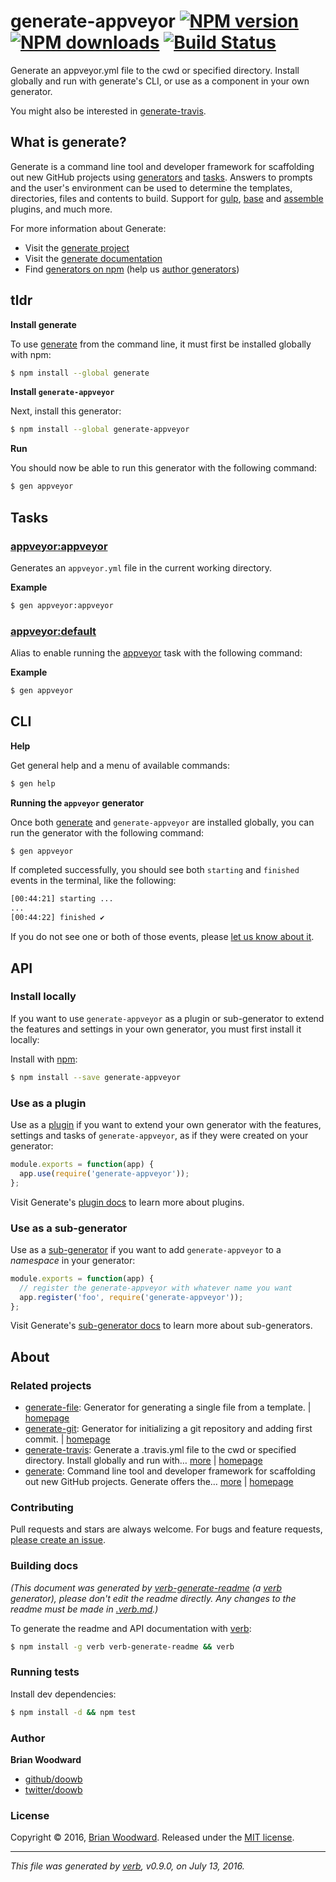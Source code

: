 # generate-appveyor [![NPM version](https://img.shields.io/npm/v/generate-appveyor.svg?style=flat)](https://www.npmjs.com/package/generate-appveyor) [![NPM downloads](https://img.shields.io/npm/dm/generate-appveyor.svg?style=flat)](https://npmjs.org/package/generate-appveyor) [![Build Status](https://img.shields.io/travis/generate/generate-appveyor.svg?style=flat)](https://travis-ci.org/generate/generate-appveyor)

Generate an appveyor.yml file to the cwd or specified directory. Install globally and run with generate's CLI, or use as a component in your own generator.

You might also be interested in [generate-travis](https://github.com/generate/generate-travis).

## What is generate?

Generate is a command line tool and developer framework for scaffolding out new GitHub projects using [generators](https://github.com/generate/generate/blob/master/docs/generators.md) and [tasks](https://github.com/generate/generate/blob/master/docs/tasks.md). Answers to prompts and the user's environment can be used to determine the templates, directories, files and contents to build. Support for [gulp](http://gulpjs.com), [base](https://github.com/node-base/base) and [assemble](https://github.com/assemble/assemble) plugins, and much more.

For more information about Generate:

* Visit the [generate project](https://github.com/generate/generate)
* Visit the [generate documentation](https://github.com/generate/generate/blob/master/docs/)
* Find [generators on npm](https://www.npmjs.com/browse/keyword/generate-generator) (help us [author generators](https://github.com/generate/generate/blob/master/docs/micro-generators.md))

## tldr

**Install generate**

To use [generate](https://github.com/generate/generate) from the command line, it must first be installed globally with npm:

```sh
$ npm install --global generate
```

**Install `generate-appveyor`**

Next, install this generator:

```sh
$ npm install --global generate-appveyor
```

**Run**

You should now be able to run this generator with the following command:

```sh
$ gen appveyor
```

## Tasks

### [appveyor:appveyor](generator.js#L20)

Generates an `appveyor.yml` file in the current working directory.

**Example**

```sh
$ gen appveyor:appveyor
```

### [appveyor:default](generator.js#L35)

Alias to enable running the [appveyor](#appveyor) task with the following command:

**Example**

```sh
$ gen appveyor
```

## CLI

**Help**

Get general help and a menu of available commands:

```sh
$ gen help
```

**Running the `appveyor` generator**

Once both [generate](https://github.com/generate/generate) and `generate-appveyor` are installed globally, you can run the generator with the following command:

```sh
$ gen appveyor
```

If completed successfully, you should see both `starting` and `finished` events in the terminal, like the following:

```sh
[00:44:21] starting ...
...
[00:44:22] finished ✔
```

If you do not see one or both of those events, please [let us know about it](../../issues).

## API

### Install locally

If you want to use `generate-appveyor` as a plugin or sub-generator to extend the features and settings in your own generator, you must first install it locally:

Install with [npm](https://www.npmjs.com/):

```sh
$ npm install --save generate-appveyor
```

### Use as a plugin

Use as a [plugin](https://github.com/generate/generate/blob/master/docs/plugins.md) if you want to extend your own generator with the features, settings and tasks of `generate-appveyor`, as if they were created on your generator:

```js
module.exports = function(app) {
  app.use(require('generate-appveyor'));
};
```

Visit Generate's [plugin docs](https://github.com/generate/generate/blob/master/docs/plugins.md) to learn more about plugins.

### Use as a sub-generator

Use as a [sub-generator](https://github.com/generate/generate/blob/master/docs/generators.md) if you want to add `generate-appveyor` to a  _namespace_ in your generator:

```js
module.exports = function(app) {
  // register the generate-appveyor with whatever name you want
  app.register('foo', require('generate-appveyor'));
};
```

Visit Generate's [sub-generator docs](https://github.com/generate/generate/blob/master/docs/sub-generators.md) to learn more about sub-generators.

## About

### Related projects

* [generate-file](https://www.npmjs.com/package/generate-file): Generator for generating a single file from a template. | [homepage](https://github.com/generate/generate-file "Generator for generating a single file from a template.")
* [generate-git](https://www.npmjs.com/package/generate-git): Generator for initializing a git repository and adding first commit. | [homepage](https://github.com/generate/generate-git "Generator for initializing a git repository and adding first commit.")
* [generate-travis](https://www.npmjs.com/package/generate-travis): Generate a .travis.yml file to the cwd or specified directory. Install globally and run with… [more](https://github.com/generate/generate-travis) | [homepage](https://github.com/generate/generate-travis "Generate a .travis.yml file to the cwd or specified directory. Install globally and run with generate's CLI, or use as a component in your own generator.")
* [generate](https://www.npmjs.com/package/generate): Command line tool and developer framework for scaffolding out new GitHub projects. Generate offers the… [more](https://github.com/generate/generate) | [homepage](https://github.com/generate/generate "Command line tool and developer framework for scaffolding out new GitHub projects. Generate offers the robustness and configurability of Yeoman, the expressiveness and simplicity of Slush, and more powerful flow control and composability than either.")

### Contributing

Pull requests and stars are always welcome. For bugs and feature requests, [please create an issue](../../issues/new).

### Building docs

_(This document was generated by [verb-generate-readme](https://github.com/verbose/verb-generate-readme) (a [verb](https://github.com/verbose/verb) generator), please don't edit the readme directly. Any changes to the readme must be made in [.verb.md](.verb.md).)_

To generate the readme and API documentation with [verb](https://github.com/verbose/verb):

```sh
$ npm install -g verb verb-generate-readme && verb
```

### Running tests

Install dev dependencies:

```sh
$ npm install -d && npm test
```

### Author

**Brian Woodward**

* [github/doowb](https://github.com/doowb)
* [twitter/doowb](http://twitter.com/doowb)

### License

Copyright © 2016, [Brian Woodward](https://github.com/doowb).
Released under the [MIT license](https://github.com/generate/generate-appveyor/blob/master/LICENSE).

***

_This file was generated by [verb](https://github.com/verbose/verb), v0.9.0, on July 13, 2016._